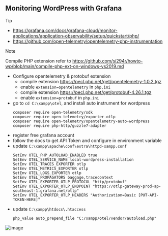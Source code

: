 ## Monitoring WordPress with Grafana

> [!TIP]
> - https://grafana.com/docs/grafana-cloud/monitor-applications/application-observability/setup/quickstart/php/
> - https://github.com/open-telemetry/opentelemetry-php-instrumentation

> [!NOTE]
> Compile PHP extension refer to https://github.com/si294r/howto-wp/blob/main/compile-php-ext-on-windows-vs2019.md

- Configure opentelemetry & protobuf extension
  - compile extension https://pecl.php.net/get/opentelemetry-1.0.2.tgz
  - enable `extension=opentelemetry` in `php.ini`
  - compile extension https://pecl.php.net/get/protobuf-4.26.1.tgz
  - enable `extension=protobuf` in `php.ini`
- go to `cd C:\xampp\otel`, and install auto instrument for wordpress
  ```
  composer require open-telemetry/sdk
  composer require open-telemetry/exporter-otlp
  composer require open-telemetry/opentelemetry-auto-wordpress
  composer require php-http/guzzle7-adapter
  ```
- register free grafana account
- follow the docs to get API Token and configure in environment variable
- update `C:\xampp\apache\conf\extra\httpd-xampp.conf`
  ```
  SetEnv OTEL_PHP_AUTOLOAD_ENABLED true
  SetEnv OTEL_SERVICE_NAME local-wordpress-installation
  SetEnv OTEL_TRACES_EXPORTER otlp
  SetEnv OTEL_METRICS_EXPORTER otlp
  SetEnv OTEL_LOGS_EXPORTER otlp
  SetEnv OTEL_PROPAGATORS baggage,tracecontext
  SetEnv OTEL_EXPORTER_OTLP_PROTOCOL "http/protobuf"
  SetEnv OTEL_EXPORTER_OTLP_ENDPOINT "https://otlp-gateway-prod-ap-southeast-1.grafana.net/otlp"
  SetEnv OTEL_EXPORTER_OTLP_HEADERS "Authorization=Basic [PUT-API-TOKEN-HERE]"
  ```
- update `C:\xampp\htdocs\.htaccess`
  ```
  php_value auto_prepend_file "C:/xampp/otel/vendor/autoload.php"
  ```

![image](https://github.com/si294r/howto-wp/assets/10229458/a7e9525a-8d36-47ef-8a24-5fae9cfb9be8)
